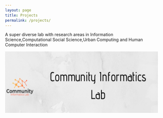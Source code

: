 ```yaml
---
layout: page
title: Projects
permalink: /projects/
---
```


 <div class="post-content">
    <p>A super diverse lab with research areas in Information Science,Computational Social Science,Urban Computing and Human Computer Interaction</p>
	<img src="/assets/cil_banner.png">

  </div>
